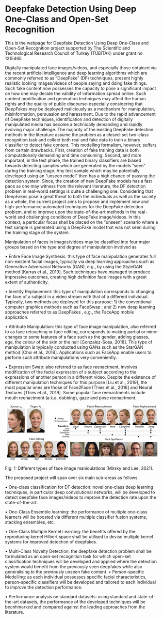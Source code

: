 # Deepfake Detection Using Deep One-Class and Open-Set Recognition

This is the webpage for Deepfake Detection Using Deep One-Class and Open-Set Recognition project supported by The Scientific and Technological Research Council of Turkey (TÜBİTAK) under grant no 121E465.

Digitally manipulated face images/videos, and especially those obtained via the recent artificial intelligence and deep learning algorithms which are commonly referred to as “DeepFake” (DF) techniques, present highly realistic looking images/videos of people saying and doing fake things. Such fake content now possesses the capacity to pose a significant impact on how one may decide the validity of information spread online. Such content modification and generation techniques may affect the human rights and the quality of public discourse-especially considering that DeepFakes may be deployed maliciously as a mechanism for manipulation, misinformation, persuasion and harassment. Due to the rapid advancement of DeepFake techniques, identification and detection of digitally manipulated media has become a technically demanding and rapidly evolving major challenge.
The majority of the existing DeepFake detection methods in the literature assume the problem as a closed-set two-class recognition task and collect both real and fake data to train a binary classifier to detect fake content. This modelling formalism, however, suffers from certain drawbacks. First, creation of fake training data is both computationally demanding and time consuming. Second, and more important, in the test phase, the trained binary classifiers are biased towards detecting samples which are generated by the models “seen” during the training stage. Any test sample which may be potentially developed using an “unseen model” then has a high chance of passing the detection system. Since, the creation of new DeepFake models has a fast pace as one may witness from the relevant literature, the DF detection problem in real-world settings is quite a challenging one.
Considering that DeepFakes pose a great threat to both the individuals as well as the society as a whole, the current project aims to propose and implement new and high-performance automated techniques for the DeepFake detection problem, and to improve upon the state-of-the-art methods in the real-world and challenging conditions of DeepFake image/videos. In this context, a particular focus shall be placed on the “unseen” scenario where a test sample is generated using a DeepFake model that was not seen during the training stage of the system. 

Manipulation of faces in images/videos may be classified into four major groups based on the type and degree of manipulation involved as

•	Entire Face Image Synthesis: this type of face manipulation generates full non-existent facial images, typically via deep learning approaches such as Generative Adversarial Networks (GAN), e.g., by using the StyleGAN method [Karras et al., 2019]. Such techniques have managed to produce impressive outcomes, creating high definition face images with a great extent of authenticity.

•	Identity Replacement: this type of manipulation corresponds to changing the face of a subject in a video stream with that of a different individual. Typically, two methods are deployed for this purpose: 1) the conventional computer graphics methods such as FaceSwap ; and 2) new deep learning approaches referred to as DeepFakes , e.g., the FaceApp mobile application.

•	Attribute Manipulation: this type of face image manipulation, also referred to as face retouching or face editing, corresponds to making partial or minor changes to some features of a face such as the gender, adding glasses, age, the colour of the skin or the hair [Gonzalez-Sosa, 2018]. This type of manipulation is typically conducted using GANs such as the StarGAN method [Choi et al., 2018]. Applications such as FaceApp enable users to perform such attribute manipulations very conveniently.

•	Expression Swap: also referred to as face reenactment, involves modification of the facial expression of a subject according to the expressions of another person in a different video. Despite the existence of different manipulation techniques for this purpose [Liu et al., 2019], the most popular ones are those of Face2Face [Thies et al., 2016] and Neural Textures [Thies et al., 2019]. Some popular face reenactments include mouth reenactment (a.k.a. dubbing), gaze and pose reenactment.

![Manipulation types](types.png)

Fig. 1: Different types of face image manioulations [Mirsky and Lee, 2021].

The proposed project will span over six main sub-areas as follows.

•	One-class classification for DF detection: novel one-class deep learning techniques, in particular deep convolutional networks, will be developed to detect deepfake face images/videos to improve the detection rate upon the state-of-the-art.

•	One-Class Ensemble learning: the performance of multiple one-class learners will be boosted via different multiple classifier fusion systems, stacking ensembles, etc.

•	One-Class Multiple Kernel Learning: the benefits offered by the reproducing kernel Hilbert space shall be utilised to devise multiple kernel systems for improved detection of deepfakes.

•	Multi-Class Novelty Detection: the deepfake detection problem shall be formulated as an open-set recognition task for which open-set classification techniques will be developed and applied where the detection system would benefit from the previously seen deepfakes while also generalising to the previously unseen fake content.
•	Person-specific Modelling: as each individual possesses specific facial characteristics, person-specific classifiers will be developed and tailored to each individual to improve the detection performance.

•	Performance analysis on standard datasets: using standard and state-of-the-art datasets, the performance of the developed techniques will be becnhmarked and compared against the leading approaches from the literature.

